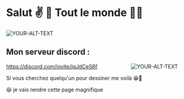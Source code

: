 
# Salut ✌️ 🤗 Tout le monde 🦅🌟

<picture>
 <source media="(prefers-color-scheme: dark)" srcset="https://github.com/user-attachments/assets/95bbbde7-a98f-40f2-bdd4-2de60b70dfd5">
 <source media="(prefers-color-scheme: light)" srcset="https://github.com/user-attachments/assets/95bbbde7-a98f-40f2-bdd4-2de60b70dfd5">
 <img alt="YOUR-ALT-TEXT" src="https://github.com/user-attachments/assets/95bbbde7-a98f-40f2-bdd4-2de60b70dfd5">
</picture>

## Mon serveur discord :
https://discord.com/invite/jqJdCeS6f
⠀⠀⠀⠀⠀⠀⠀⠀
<source media="(prefers-color-scheme: dark)" srcset="https://github.com/user-attachments/assets/f8c15d42-4420-49f1-a0b7-e8b8998de957">
 <source media="(prefers-color-scheme: light)" srcset="https://github.com/user-attachments/assets/f8c15d42-4420-49f1-a0b7-e8b8998de957">
 <img alt="YOUR-ALT-TEXT" src="https://github.com/user-attachments/assets/f8c15d42-4420-49f1-a0b7-e8b8998de957">
</picture>

Si vous cherchez quelqu'un pour dessiner me voilà 😁👏

😆 je vais rendre cette page magnifique 


<!---
MisterRabbitYT/MisterRabbitYT is a ✨ special ✨ repository because its `README.md` (this file) appears on your GitHub profile.
You can click the Preview link to take a look at your changes.
--->
